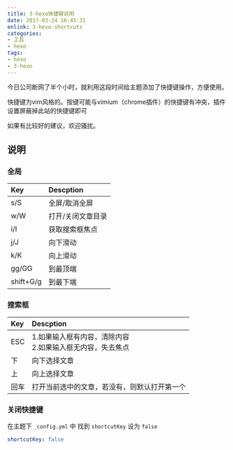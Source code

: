 ```yaml
---
title: 3-hexo快捷键说明
date: 2017-03-24 16:45:31
enlink: 3-hexo-shortcuts
categories:
- 工具
- hexo
tags:
- hexo
- 3-hexo
---
```

今日公司断网了半个小时，就利用这段时间给主题添加了快捷键操作，方便使用。

快捷键为vim风格的。按键可能与vimium（chrome插件）的快捷键有冲突，插件设置屏蔽掉此站的快捷键即可

如果有比较好的建议，欢迎骚扰。
## 说明

### 全局

| Key       | Descption         |
| :-------- | :---------------- |
| s/S       | 全屏/取消全屏     |
| w/W       | 打开/关闭文章目录 |
| i/I       | 获取搜索框焦点    |
| j/J       | 向下滑动          |
| k/K       | 向上滑动          |
| gg/GG     | 到最顶端          |
| shift+G/g | 到最下端          |



### 搜索框

| Key | Descption |
| :- | :- |
| ESC | 1.如果输入框有内容，清除内容<br>2.如果输入框无内容，失去焦点 |
| 下 | 向下选择文章 |
| 上 | 向上选择文章 |
| 回车 | 打开当前选中的文章，若没有，则默认打开第一个 |

### 关闭快捷键

在主题下 `_config.yml` 中 找到 `shortcutKey` 设为 `false`

```yaml
shortcutKey: false
```

